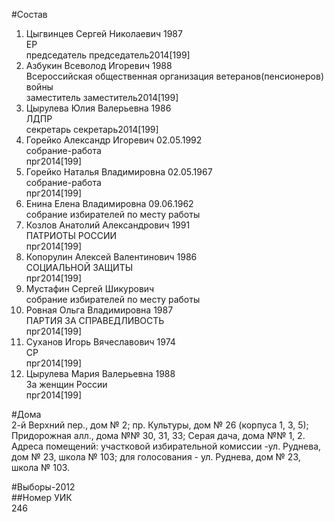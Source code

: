#Состав  
1. Цыгвинцев Сергей Николаевич 1987  
    ЕР  
    председатель председатель2014[199]  
2. Азбукин Всеволод Игоревич 1988  
    Всероссийская общественная организация ветеранов(пенсионеров) войны  
    заместитель заместитель2014[199]  
3. Цырулева Юлия Валерьевна 1986  
    ЛДПР  
    секретарь секретарь2014[199]  
4. Горейко Александр Игоревич 02.05.1992  
    собрание-работа  
    прг2014[199]  
5. Горейко Наталья Владимировна 02.05.1967  
    собрание-работа  
    прг2014[199]  
6. Енина Елена Владимировна 09.06.1962  
    собрание избирателей по месту работы  
7. Козлов Анатолий Александрович 1991  
    ПАТРИОТЫ РОССИИ  
    прг2014[199]  
8. Копорулин Алексей Валентинович 1986  
    СОЦИАЛЬНОЙ ЗАЩИТЫ  
    прг2014[199]  
9. Мустафин Сергей Шикурович  
    собрание избирателей по месту работы  
10. Ровная Ольга Владимировна 1987  
    ПАРТИЯ ЗА СПРАВЕДЛИВОСТЬ  
    прг2014[199]  
11. Суханов Игорь Вячеславович 1974  
    СР  
    прг2014[199]  
12. Цырулева Мария Валерьевна 1988  
    За женщин России  
    прг2014[199]  
  
#Дома  
2-й Верхний пер., дом № 2; пр. Культуры, дом № 26 (корпуса 1, 3, 5); Придорожная алл., дома №№ 30, 31, 33; Серая дача, дома №№ 1, 2. Адреса помещений: участковой избирательной комиссии -ул. Руднева, дом № 23, школа № 103; для голосования - ул. Руднева, дом № 23, школа № 103.  
  
#Выборы-2012  
##Номер УИК  
246  
